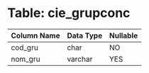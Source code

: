 # Table: cie_grupconc

| Column Name | Data Type | Nullable |
|-------------|-----------|----------|
| cod_gru | char | NO |
| nom_gru | varchar | YES |
